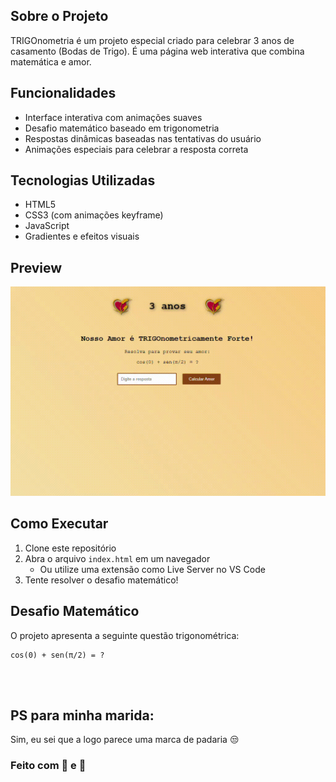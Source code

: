 ## Sobre o Projeto

TRIGOnometria é um projeto especial criado para celebrar 3 anos de casamento (Bodas de Trigo). 
É uma página web interativa que combina matemática e amor.

## Funcionalidades

- Interface interativa com animações suaves
- Desafio matemático baseado em trigonometria
- Respostas dinâmicas baseadas nas tentativas do usuário
- Animações especiais para celebrar a resposta correta

## Tecnologias Utilizadas

- HTML5
- CSS3 (com animações keyframe)
- JavaScript
- Gradientes e efeitos visuais

## Preview

<img src="./img/readme-2.gif" style="width: 600px;">

## Como Executar

1. Clone este repositório
2. Abra o arquivo `index.html` em um navegador
   - Ou utilize uma extensão como Live Server no VS Code
3. Tente resolver o desafio matemático!

## Desafio Matemático

O projeto apresenta a seguinte questão trigonométrica:
```
cos(0) + sen(π/2) = ?
```
<br>
<br>

## PS para minha marida:
Sim, eu sei que a logo parece uma marca de padaria 😒

### Feito com 💖 e 🌾